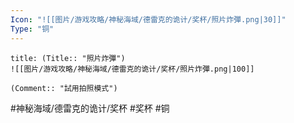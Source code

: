 ```yaml
---
Icon: "![[图片/游戏攻略/神秘海域/德雷克的诡计/奖杯/照片炸彈.png|30]]"
Type: "铜"
---
```

```ad-common-bronze-trophy
title: (Title:: "照片炸彈")
![[图片/游戏攻略/神秘海域/德雷克的诡计/奖杯/照片炸彈.png|100]]

(Comment:: "試用拍照模式")
```

#神秘海域/德雷克的诡计/奖杯 #奖杯 #铜
